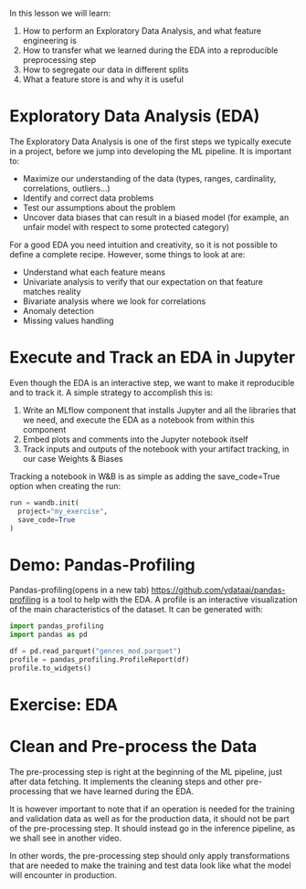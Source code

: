 In this lesson we will learn:

1. How to perform an Exploratory Data Analysis, and what feature engineering is 
2. How to transfer what we learned during the EDA into a reproducible preprocessing step 
3. How to segregate our data in different splits 
4. What a feature store is and why it is useful


# Exploratory Data Analysis (EDA)

The Exploratory Data Analysis is one of the first steps we typically execute in a project, before we jump into developing the ML pipeline. It is important to:

* Maximize our understanding of the data (types, ranges, cardinality, correlations, outliers...)
* Identify and correct data problems 
* Test our assumptions about the problem 
* Uncover data biases that can result in a biased model (for example, an unfair model with respect to some protected category)

For a good EDA you need intuition and creativity, so it is not possible to define a complete recipe. However, some things to look at are:

* Understand what each feature means 
* Univariate analysis to verify that our expectation on that feature matches reality 
* Bivariate analysis where we look for correlations 
* Anomaly detection 
* Missing values handling

# Execute and Track an EDA in Jupyter

Even though the EDA is an interactive step, we want to make it reproducible and to track it. A simple strategy to accomplish this is:

1. Write an MLflow component that installs Jupyter and all the libraries that we need, and execute the EDA as a notebook from within this component 
2. Embed plots and comments into the Jupyter notebook itself 
3. Track inputs and outputs of the notebook with your artifact tracking, in our case Weights & Biases

Tracking a notebook in W&B is as simple as adding the save_code=True option when creating the run:

```python
run = wandb.init(
  project="my_exercise",
  save_code=True
)
```

# Demo: Pandas-Profiling

Pandas-profiling(opens in a new tab) https://github.com/ydataai/pandas-profiling is a tool to help with the EDA. A profile is an interactive visualization of the main characteristics of the dataset. It can be generated with:

```python
import pandas_profiling
import pandas as pd

df = pd.read_parquet("genres_mod.parquet")
profile = pandas_profiling.ProfileReport(df)
profile.to_widgets()
```

# Exercise: EDA

# Clean and Pre-process the Data

The pre-processing step is right at the beginning of the ML pipeline, just after data fetching. It implements the cleaning steps and other pre-processing that we have learned during the EDA.

It is however important to note that if an operation is needed for the training and validation data as well as for the production data, it should not be part of the pre-processing step. It should instead go in the inference pipeline, as we shall see in another video.

In other words, the pre-processing step should only apply transformations that are needed to make the training and test data look like what the model will encounter in production.




